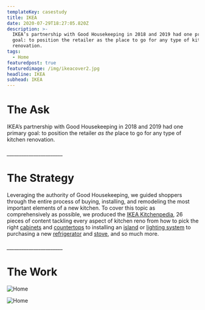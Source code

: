 ```yaml
---
templateKey: casestudy
title: IKEA
date: 2020-07-29T18:27:05.820Z
description: >-
  IKEA’s partnership with Good Housekeeping in 2018 and 2019 had one primary
  goal: to position the retailer as the place to go for any type of kitchen
  renovation. 
tags:
  - Home
featuredpost: true
featuredimage: /img/ikeacover2.jpg
headline: IKEA
subhead: IKEA
---
```

# **The Ask**

IKEA’s partnership with Good Housekeeping in 2018 and 2019 had one primary goal: to position the retailer *as the* place to go for any type of kitchen renovation.

###### \_\_\_\_\_\_\_\_\_\_\_\_\_\_\_\_\_\_\_\_\_\__

# **The Strategy**

Leveraging the authority of Good Housekeeping, we guided shoppers through the entire process of buying, installing, and remodeling the most important elements of a new kitchen. To cover this topic as comprehensively as possible, we produced the [IKEA Kitchenpedia](https://www.goodhousekeeping.com/kitchenpedia/), 26 pieces of content tackling every aspect of kitchen reno from how to pick the right [cabinets](https://www.goodhousekeeping.com/ocd/a25141015/kitchenpedia-doors-and-drawers/) and [countertops](https://www.goodhousekeeping.com/ocd/a25140712/kitchenpedia-countertops/) to installing an [island](https://www.goodhousekeeping.com/ocd/a25385452/kitchenpedia-islands/) or [lighting system](https://www.goodhousekeeping.com/ocd/a25398609/kitchenpedia-lighting/) to purchasing a new [refrigerator](https://www.goodhousekeeping.com/ocd/a25713505/kitchenpedia-refrigerators/) and [stove](https://www.goodhousekeeping.com/ocd/a25429739/kitchenpedia-ovens-and-stoves/), and so much more.

###### \_\_\_\_\_\_\_\_\_\_\_\_\_\_\_\_\_\_\_\_\_\__

# **The Work**

![Home](/img/ikea-layer-1.jpg)

![Home](/img/ikea-layer-0.jpg)
